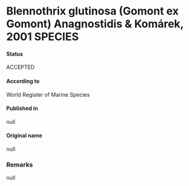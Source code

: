 Blennothrix glutinosa (Gomont ex Gomont) Anagnostidis & Komárek, 2001 SPECIES
=======

#### Status
ACCEPTED

#### According to
World Register of Marine Species

#### Published in
null

#### Original name
null

### Remarks
null